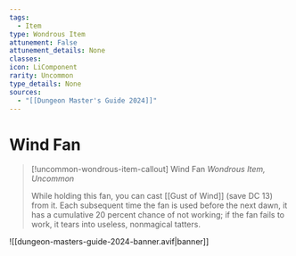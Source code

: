 ```yaml
---
tags:
  - Item
type: Wondrous Item
attunement: False
attunement_details: None
classes:
icon: LiComponent
rarity: Uncommon
type_details: None
sources: 
  - "[[Dungeon Master's Guide 2024]]"
---
```

# Wind Fan
>[!uncommon-wondrous-item-callout] Wind Fan
>_Wondrous Item, Uncommon_
>
>While holding this fan, you can cast [[Gust of Wind]] (save DC 13) from it. Each subsequent time the fan is used before the next dawn, it has a cumulative 20 percent chance of not working; if the fan fails to work, it tears into useless, nonmagical tatters.
>


![[dungeon-masters-guide-2024-banner.avif|banner]]